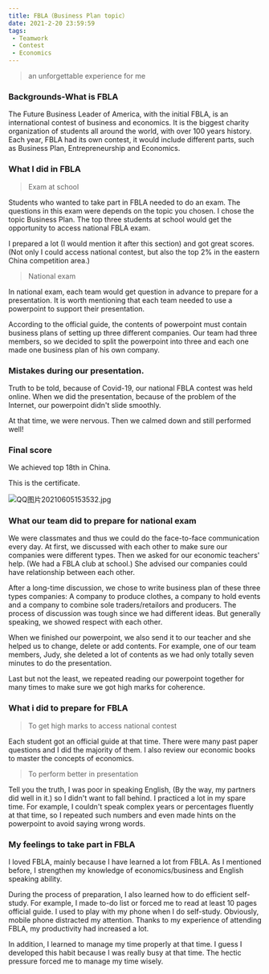 ```yaml
---
title: FBLA（Business Plan topic）
date: 2021-2-20 23:59:59
tags:
 - Teamwork
 - Contest
 - Economics
---
```


>  an unforgettable experience for me

### Backgrounds-What is FBLA

The Future Business Leader of America, with the initial FBLA, is an international contest of business and economics. It is the biggest charity organization of students all around the world, with over 100 years history. Each year, FBLA had its own contest, it would include different parts, such as Business Plan, Entrepreneurship and Economics.


### What I did in FBLA

>Exam at school

Students who wanted to take part in FBLA needed to do an exam. The questions in this exam were depends on the topic you chosen. I chose the topic Business Plan. The top three students at school would get the opportunity to access national FBLA exam.

I prepared a lot (I would mention it after this section) and got great scores. (Not only I could access national contest, but also the top 2% in the eastern China competition area.)

>National exam

In national exam, each team would get question in advance to prepare for a presentation. It is worth mentioning that each team needed to use a powerpoint to support their presentation.

According to the official guide, the contents of powerpoint must contain business plans of setting up three different companies. Our team had three members, so we decided to split the powerpoint into three and each one made one business plan of his own company.

### Mistakes during our presentation.

Truth to be told, because of Covid-19, our national FBLA contest was held online. When we did the presentation, because of the problem of the Internet, our powerpoint didn't slide smoothly. 

At that time, we were nervous. Then we calmed down and still performed well! 

### Final score

We achieved top 18th in China.

This is the certificate.

![QQ图片20210605153532.jpg](https://i.loli.net/2021/06/28/9uT7efsM8OlaK3g.jpg)

### What our team did to prepare for national exam

We were classmates and thus we could do the face-to-face communication every day. At first, we discussed with each other to make sure our companies were different types. Then we asked for our economic teachers' help. (We had a FBLA club at school.) She advised our companies could have relationship between each other.

After a long-time discussion, we chose to write business plan of these three types companies: A company to produce clothes, a company to hold events and a company to combine sole traders/retailors and producers. The process of discussion was tough since we had different ideas. But generally speaking, we showed respect with each other.

When we finished our powerpoint, we also send it to our teacher and she helped us to change, delete or add contents. For example, one of our team members, Judy, she deleted a lot of contents as we had only totally seven minutes to do the presentation.

Last but not the least, we repeated reading our powerpoint together for many times to make sure we got high marks for coherence.

### What i did to prepare for FBLA

>To get high marks to access national contest

Each student got an official guide at that time. There were many past paper questions and I did the majority of them. I also review our economic books to master the concepts of economics.

>To perform better in presentation

Tell you the truth, I was poor in speaking English, (By the way, my partners did well in it.) so I didn't want to fall behind. I practiced a lot in my spare time. For example, I couldn't speak complex years or percentages fluently at that time, so I repeated such numbers and even made hints on the powerpoint to avoid saying wrong words.

### My feelings to take part in FBLA

I loved FBLA, mainly because I have learned a lot from FBLA. As I mentioned before, I strengthen my knowledge of economics/business and English speaking ability.

During the process of preparation, I also learned how to do efficient self-study. For example, I made to-do list or forced me to read at least 10 pages official guide. I used to play with my phone when I do self-study. Obviously, mobile phone distracted my attention. Thanks to my experience of attending FBLA, my productivity had increased a lot.

In addition, I learned to manage my time properly at that time. I guess I developed this habit because I was really busy at that time. The hectic pressure forced me to manage my time wisely.
